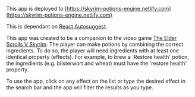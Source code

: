 This app is deployed to [https://skyrim-potions-engine.netlify.com](https://skyrim-potions-engine.netlify.com)

This is dependant on [React Autosuggest](https://github.com/moroshko/react-autosuggest).

This app was created to be a companion to the video game [The Elder Scrolls V Skyrim](https://elderscrolls.bethesda.net/en/skyrim). The player can make potions by combining the correct ingredients. To do so, the player will need ingredients with at least one identical property (effects). For example, to brew a 'Restore health' potion, the ingredients (e.g. blisterwort and wheat) must have the 'restore health' property.

To use the app, click on any effect on the list or type the desired effect in the search bar and the app will filter the results as you type.
